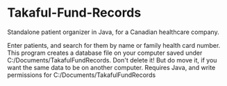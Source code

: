 # Takaful-Fund-Records
Standalone patient organizer in Java, for a Canadian healthcare company.

Enter patients, and search for them by name or family health card number.
This program creates a database file on your computer saved under C:/Documents/TakafulFundRecords.  Don't delete it!  But do move it, if you want 
the same data to be on another computer.  Requires Java, and write permissions for C:/Documents/TakafulFundRecords
